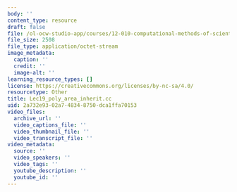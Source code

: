 ```yaml
---
body: ''
content_type: resource
draft: false
file: /ol-ocw-studio-app/courses/12-010-computational-methods-of-scientific-programming-fall-2024/lec19_poly_area_inherit.cc
file_size: 2508
file_type: application/octet-stream
image_metadata:
  caption: ''
  credit: ''
  image-alt: ''
learning_resource_types: []
license: https://creativecommons.org/licenses/by-nc-sa/4.0/
resourcetype: Other
title: Lec19_poly_area_inherit.cc
uid: 2a732e93-02a7-4834-8750-dca1ffa70153
video_files:
  archive_url: ''
  video_captions_file: ''
  video_thumbnail_file: ''
  video_transcript_file: ''
video_metadata:
  source: ''
  video_speakers: ''
  video_tags: ''
  youtube_description: ''
  youtube_id: ''
---
```

